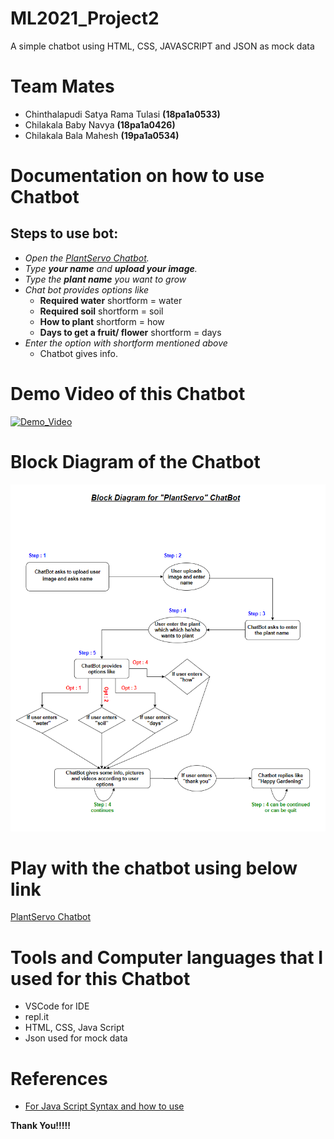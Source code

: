 # ML2021_Project2
A simple chatbot using HTML, CSS, JAVASCRIPT and JSON as mock data

# Team Mates 
- Chinthalapudi Satya Rama Tulasi **(18pa1a0533)**
- Chilakala Baby Navya **(18pa1a0426)**
- Chilakala Bala Mahesh **(19pa1a0534)**

# Documentation on how to use Chatbot
## Steps to use bot:
- *Open the [PlantServo Chatbot](https://trickysecondhandfactor.tulasi533.repl.co).*
- *Type **your name** and **upload your image**.*
- *Type the **plant name** you want to grow*
- *Chat bot provides options like*
  - **Required water** shortform = water
  - **Required soil** shortform = soil
  - **How to plant** shortform = how
  - **Days to get a fruit/ flower** shortform = days
- *Enter the option with shortform mentioned above*
  - Chatbot gives info.
  
# Demo Video of this Chatbot
[![Demo_Video](https://img.youtube.com/vi/PRbsUTQsbME/0.jpg)](https://www.youtube.com/watch?v=PRbsUTQsbME)

# Block Diagram of the Chatbot
![](L7_chatbot_block_dig.png)

# Play with the chatbot using below link
[PlantServo Chatbot](https://trickysecondhandfactor.tulasi533.repl.co/)

# Tools and Computer languages that I used for this Chatbot
- VSCode for IDE
- repl.it
- HTML, CSS, Java Script
- Json used for mock data

# References
- [For Java Script Syntax and how to use](https://www.w3schools.com/js/DEFAULT.asp)



**Thank You!!!!!**
